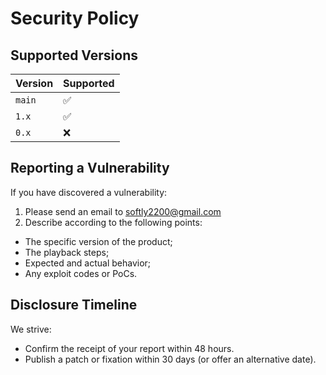 # Security Policy

## Supported Versions

| Version | Supported          |
| ------- | ------------------ |
| `main`  | :white_check_mark: |
| `1.x`   | :white_check_mark: |
| `0.x`   | :x:                |

## Reporting a Vulnerability

If you have discovered a vulnerability:

1. Please send an email to softly2200@gmail.com
2. Describe according to the following points:
  - The specific version of the product;
  - The playback steps;
  - Expected and actual behavior;
  - Any exploit codes or PoCs.

## Disclosure Timeline

We strive:

- Confirm the receipt of your report within 48 hours.
- Publish a patch or fixation within 30 days (or offer an alternative date).
